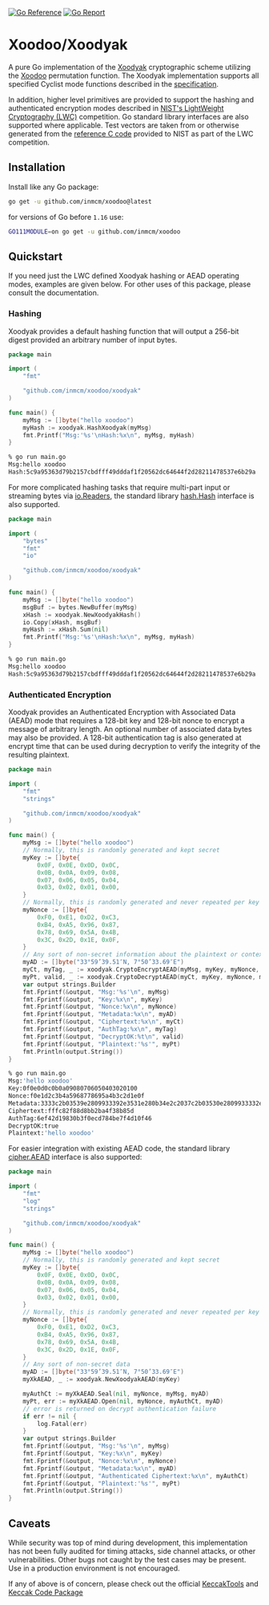 [![Go Reference](https://pkg.go.dev/badge/github.com/inmcm/xoodoo.svg)](https://pkg.go.dev/github.com/inmcm/xoodoo)
[![Go Report](https://goreportcard.com/badge/github.com/inmcm/xoodoo)](https://goreportcard.com/badge/github.com/inmcm/xoodoo)

# Xoodoo/Xoodyak
A pure Go implementation of the [Xoodyak](https://keccak.team/xoodyak.html) cryptographic scheme utilizing the [Xoodoo](https://keccak.team/xoodoo.html) permutation function. The Xoodyak implementation supports all specified Cyclist mode functions described in the [specification](https://csrc.nist.gov/CSRC/media/Projects/lightweight-cryptography/documents/finalist-round/updated-spec-doc/xoodyak-spec-final.pdf). 

In addition, higher level primitives are provided to support the hashing and authenticated encryption modes described in [NIST's LightWeight Cryptography (LWC)](https://csrc.nist.gov/Projects/lightweight-cryptography/finalists) competition. Go standard library interfaces are also supported where applicable. Test vectors are taken from or otherwise generated from the [reference C code](https://csrc.nist.gov/CSRC/media/Projects/lightweight-cryptography/documents/finalist-round/updated-submissions/xoodyak.zip) provided to NIST as part of the
LWC competition.

## Installation
Install like any Go package:
```bash
go get -u github.com/inmcm/xoodoo@latest
```
for versions of Go before `1.16` use:
```bash
GO111MODULE=on go get -u github.com/inmcm/xoodoo
```

## Quickstart
If you need just the LWC defined Xoodyak hashing or AEAD operating modes, examples are given below. For other uses of this package, please consult the documentation.

### Hashing
Xoodyak provides a default hashing function that will output a 256-bit digest provided an arbitrary number of input bytes.
```go
package main

import (
	"fmt"

	"github.com/inmcm/xoodoo/xoodyak"
)

func main() {
	myMsg := []byte("hello xoodoo")
	myHash := xoodyak.HashXoodyak(myMsg)
	fmt.Printf("Msg:'%s'\nHash:%x\n", myMsg, myHash)
}
```
```sh
% go run main.go
Msg:hello xoodoo
Hash:5c9a95363d79b2157cbdfff49dddaf1f20562dc64644f2d28211478537e6b29a
```
For more complicated hashing tasks that require multi-part input or streaming bytes via [io.Readers](https://pkg.go.dev/io#Reader), the standard library [hash.Hash](https://pkg.go.dev/hash#Hash) interface is also supported.
```go
package main

import (
	"bytes"
	"fmt"
	"io"

	"github.com/inmcm/xoodoo/xoodyak"
)

func main() {
	myMsg := []byte("hello xoodoo")
	msgBuf := bytes.NewBuffer(myMsg)
	xHash := xoodyak.NewXoodyakHash()
	io.Copy(xHash, msgBuf)
	myHash := xHash.Sum(nil)
	fmt.Printf("Msg:'%s'\nHash:%x\n", myMsg, myHash)
}
```
```sh
% go run main.go   
Msg:hello xoodoo
Hash:5c9a95363d79b2157cbdfff49dddaf1f20562dc64644f2d28211478537e6b29a
```
### Authenticated Encryption
Xoodyak provides an Authenticated Encryption with Associated Data (AEAD) mode that requires a 128-bit key and 128-bit nonce to encrypt a message of arbitrary length. An optional number of associated data bytes may also be provided. A 128-bit authentication tag is also generated at encrypt time that can be used during decryption to verify the integrity of the resulting plaintext.
```go
package main

import (
	"fmt"
	"strings"

	"github.com/inmcm/xoodoo/xoodyak"
)

func main() {
	myMsg := []byte("hello xoodoo")
	// Normally, this is randomly generated and kept secret
	myKey := []byte{
		0x0F, 0x0E, 0x0D, 0x0C,
		0x0B, 0x0A, 0x09, 0x08,
		0x07, 0x06, 0x05, 0x04,
		0x03, 0x02, 0x01, 0x00,
	}
	// Normally, this is randomly generated and never repeated per key
	myNonce := []byte{
		0xF0, 0xE1, 0xD2, 0xC3,
		0xB4, 0xA5, 0x96, 0x87,
		0x78, 0x69, 0x5A, 0x4B,
		0x3C, 0x2D, 0x1E, 0x0F,
	}
	// Any sort of non-secret information about the plaintext or context of encryption
	myAD := []byte("33°59’39.51″N, 7°50’33.69″E")
	myCt, myTag, _ := xoodyak.CryptoEncryptAEAD(myMsg, myKey, myNonce, myAD)
	myPt, valid, _ := xoodyak.CryptoDecryptAEAD(myCt, myKey, myNonce, myAD, myTag)
	var output strings.Builder
	fmt.Fprintf(&output, "Msg:'%s'\n", myMsg)
	fmt.Fprintf(&output, "Key:%x\n", myKey)
	fmt.Fprintf(&output, "Nonce:%x\n", myNonce)
	fmt.Fprintf(&output, "Metadata:%x\n", myAD)
	fmt.Fprintf(&output, "Ciphertext:%x\n", myCt)
	fmt.Fprintf(&output, "AuthTag:%x\n", myTag)
	fmt.Fprintf(&output, "DecryptOK:%t\n", valid)
	fmt.Fprintf(&output, "Plaintext:'%s'", myPt)
	fmt.Println(output.String())
}
```
```sh
% go run main.go
Msg:'hello xoodoo'
Key:0f0e0d0c0b0a09080706050403020100
Nonce:f0e1d2c3b4a5968778695a4b3c2d1e0f
Metadata:3333c2b03539e2809933392e3531e280b34e2c2037c2b03530e2809933332e3639e280b345
Ciphertext:fffc82f88d8bb2ba4f38b85d
AuthTag:6ef42d19830b3f0ecd784be7f4d10f46
DecryptOK:true
Plaintext:'hello xoodoo'
```
For easier integration with existing AEAD code, the standard library [cipher.AEAD](https://pkg.go.dev/crypto/cipher#AEAD) interface is also supported:
```go
package main

import (
	"fmt"
	"log"
	"strings"

	"github.com/inmcm/xoodoo/xoodyak"
)

func main() {
	myMsg := []byte("hello xoodoo")
	// Normally, this is randomly generated and kept secret
	myKey := []byte{
		0x0F, 0x0E, 0x0D, 0x0C,
		0x0B, 0x0A, 0x09, 0x08,
		0x07, 0x06, 0x05, 0x04,
		0x03, 0x02, 0x01, 0x00,
	}
	// Normally, this is randomly generated and never repeated per key
	myNonce := []byte{
		0xF0, 0xE1, 0xD2, 0xC3,
		0xB4, 0xA5, 0x96, 0x87,
		0x78, 0x69, 0x5A, 0x4B,
		0x3C, 0x2D, 0x1E, 0x0F,
	}
	// Any sort of non-secret data
	myAD := []byte("33°59’39.51″N, 7°50’33.69″E")
	myXkAEAD, _ := xoodyak.NewXoodyakAEAD(myKey)

	myAuthCt := myXkAEAD.Seal(nil, myNonce, myMsg, myAD)
	myPt, err := myXkAEAD.Open(nil, myNonce, myAuthCt, myAD)
	// error is returned on decrypt authentication failure
	if err != nil {
		log.Fatal(err)
	}
	var output strings.Builder
	fmt.Fprintf(&output, "Msg:'%s'\n", myMsg)
	fmt.Fprintf(&output, "Key:%x\n", myKey)
	fmt.Fprintf(&output, "Nonce:%x\n", myNonce)
	fmt.Fprintf(&output, "Metadata:%x\n", myAD)
	fmt.Fprintf(&output, "Authenticated Ciphertext:%x\n", myAuthCt)
	fmt.Fprintf(&output, "Plaintext:'%s'", myPt)
	fmt.Println(output.String())
}
```

## Caveats
While security was top of mind during development, this implementation has not been fully audited for timing attacks, side channel attacks, or other vulnerabilities. Other bugs not caught by the test cases may be present. Use in a production environment is not encouraged.

If any of above is of concern, please check out the official [KeccakTools](https://github.com/gvanas/KeccakTools) and [Keccak Code
Package](https://github.com/gvanas/KeccakCodePackage)
